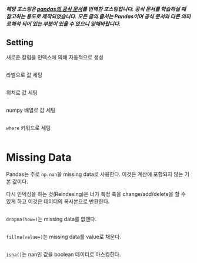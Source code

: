 ##### 해당 포스팅은 [pandas의 공식 문서](https://pandas.pydata.org/docs)를 번역한 포스팅입니다. 공식 문서를 학습하실 때 참고하는 용도로 제작되었습니다. 모든 글의 출처는 Pandas이며 공식 문서와 다른 의미로해석 되어 있는 부분이 있을 수 있으니 양해바랍니다.

## Setting

새로운 칼럼을 인덱스에 의해 자동적으로 생성

```
```

라벨으로 값 세팅

```
```

위치로 값 세팅
```
```

numpy 배열로 값 세팅

```

```

`where` 키워드로 세팅

```
```

# Missing Data
Pandas는 주로 `np.nan`을 missing data로 사용한다. 이것은 계산에 포함되지 않는 기본 값이다.

다시 인덱싱을 하는 것(Reindexing)은 너가 특정 축을 change/add/delete을 할 수 있게 하고 이것은 데이터의 복사본으로 반환한다.

```
```

`dropna(how=)`는 missing data를 없앤다.
```
```

`fillna(value=)`는 missing data를 value로 채운다.

```
```
`isna()`는 nan인 값을 boolean 데이터로 마스킹한다.
```
```

